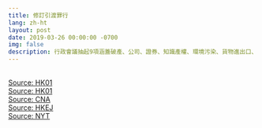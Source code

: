 ```yaml
---
title: 修訂引渡罪行
lang: zh-ht
layout: post
date: 2019-03-26 00:00:00 -0700
img: false
description: 行政會議抽起9項涵蓋破產、公司、證券、知識產權、環境污染、貨物進出口、電腦、關稅、虛假商品說明等移交罪行，而申請引渡的門檻，亦由最初建議判入獄1年或以上罪行，提高至可判監3年或以上的公訴罪行才應用。香港總商會、廠商會和中華總商會先後發新聞稿，表示歡迎政府剔除9項與商業及經濟相關的罪行，惟未能釋除公眾的疑慮。
---
```



<br>[Source: HK01](https://www.hk01.com/%E6%94%BF%E6%83%85/310828/%E9%80%83%E7%8A%AF%E6%A2%9D%E4%BE%8B-%E5%A4%9A%E5%80%8B%E5%95%86%E6%9C%83%E6%AD%A1%E8%BF%8E%E5%89%94%E9%99%A49%E7%BD%AA-%E5%85%AC%E6%B0%91%E9%BB%A8%E6%96%A5%E5%95%86%E7%95%8C%E9%9D%9E%E5%AE%8C%E5%85%A8%E4%B8%8D%E6%86%82%E6%85%AE)
<br>[Source: HK01](https://www.hk01.com/%E6%94%BF%E6%83%85/310618/%E9%80%83%E7%8A%AF%E6%A2%9D%E4%BE%8B-%E7%A7%BB%E4%BA%A4%E5%AE%89%E6%8E%92%E5%89%94%E9%99%A4%E4%B9%9D%E5%AE%97%E7%BD%AA-%E5%8C%85%E6%8B%AC%E7%A0%B4%E7%94%A2%E6%B3%95-%E5%85%AC%E5%8F%B8%E7%BD%AA)
<br>[Source: CNA](https://www.cna.com.tw/news/acn/201903260214.aspx)
<br>[Source: HKEJ](https://www2.hkej.com/instantnews/current/article/2092327/%E6%94%BF%E5%BA%9C%E4%BF%AE%E8%A8%82%E9%80%83%E7%8A%AF%E6%A2%9D%E4%BE%8B+%E5%89%94%E9%99%A49%E9%A1%9E%E7%BD%AA%E8%A1%8C)
<br>[Source: NYT](https://www.nytimes.com/2019/04/03/world/asia/hong-kong-extradition-law-china.html)